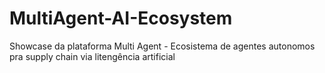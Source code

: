 # MultiAgent-AI-Ecosystem
Showcase da plataforma Multi Agent - Ecosistema de agentes autonomos pra supply chain via  litengência artificial 
